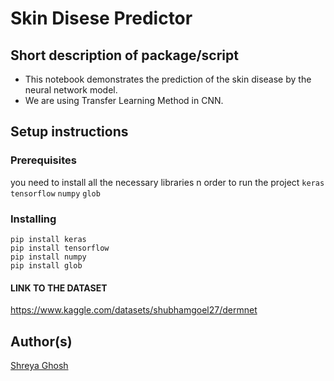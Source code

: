 # Skin Disese Predictor

## Short description of package/script

- This notebook demonstrates the prediction of the skin disease by the neural network model.
- We are using Transfer Learning Method in CNN.

## Setup instructions

### Prerequisites

you need to install all the necessary libraries n order to run the project
`keras`
`tensorflow`
`numpy`
`glob`

### Installing

```
pip install keras
pip install tensorflow
pip install numpy
pip install glob
```

#### LINK TO THE DATASET

https://www.kaggle.com/datasets/shubhamgoel27/dermnet

## Author(s)

[Shreya Ghosh](https://github.com/shreay024)
